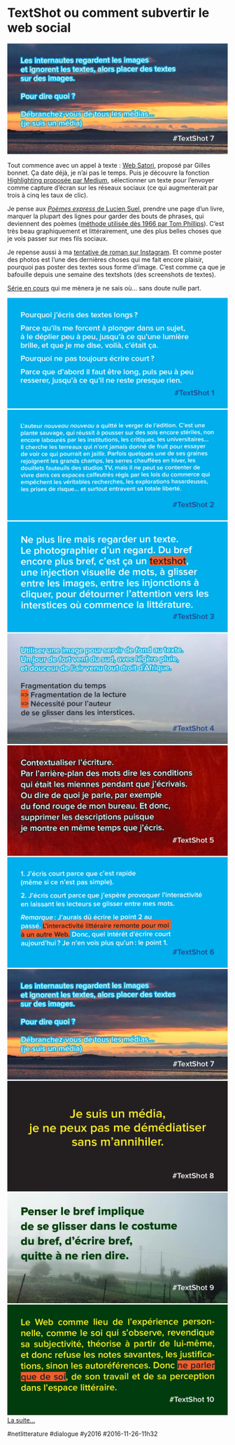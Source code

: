 # TextShot ou comment subvertir le web social

![](_i/textshot-7.webp)

Tout commence avec un appel à texte : [Web Satori](http://www.fabula.org/actualites/web-satorii_72990.php), proposé par Gilles bonnet. Ça date déjà, je n’ai pas le temps. Puis je découvre la fonction [Highlighting proposée par Medium](https://help.medium.com/hc/en-us/articles/214406358-Highlighting), sélectionner un texte pour l’envoyer comme capture d’écran sur les réseaux sociaux (ce qui augmenterait par trois à cinq les taux de clic).

Je pense aux [*Poèmes express* de Lucien Suel](http://academie23.blogspot.fr/search/label/Po%C3%A8me%20express), prendre une page d’un livre, marquer la plupart des lignes pour garder des bouts de phrases, qui deviennent des poèmes ([méthode utilisée dès 1966 par Tom Phillips](http://www.tomphillips.co.uk/humument/slideshow/1-50)). C’est très beau graphiquement et littérairement, une des plus belles choses que je vois passer sur mes fils sociaux.

Je repense aussi à ma [tentative de roman sur Instagram](../4/des-livres-sur-instagram.md). Et comme poster des photos est l’une des dernières choses qui me fait encore plaisir, pourquoi pas poster des textes sous forme d’image. C’est comme ça que je bafouille depuis une semaine des textshots (des screenshots de textes).

[Série en cours](#textshot) qui me mènera je ne sais où… sans doute nulle part.

![textshot-1](_i/textshot-1.png)
![textshot-2](_i/textshot-2.png)
![textshot-3](_i/textshot-3.png)
![textshot-4](_i/textshot-4.webp)
![textshot-5](_i/textshot-5.webp)
![textshot-6](_i/textshot-6.png)
![textshot-7](_i/textshot-7.webp)
![textshot-8](_i/textshot-8.png)
![textshot-9](_i/textshot-9.webp)
![textshot-10](_i/textshot-10.png)
[La suite…](#textshot)

#netlitterature #dialogue #y2016 #2016-11-26-11h32
